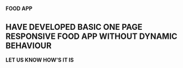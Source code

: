#### FOOD APP

## HAVE DEVELOPED BASIC ONE PAGE RESPONSIVE FOOD APP WITHOUT DYNAMIC BEHAVIOUR

**LET US KNOW HOW'S IT IS**
